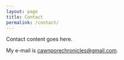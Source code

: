 ```yaml
---
layout: page
title: Contact
permalink: /contact/
---
```


Contact content goes here.

My e-mail is [cawnporechronicles@gmail.com](cawnporechronicles@gmail.com).